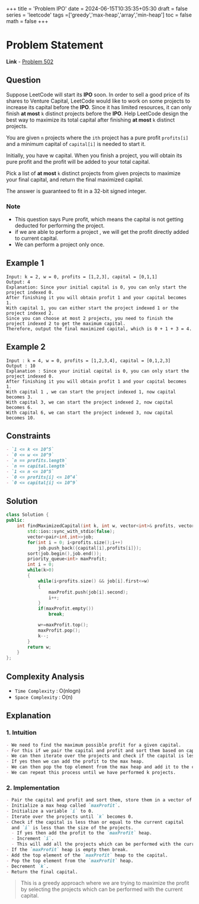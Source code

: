 +++
title = 'Problem IPO'
date = 2024-06-15T10:35:35+05:30
draft = false
series = 'leetcode'
tags =['greedy','max-heap','array','min-heap']
toc = false
math = false
+++

# Problem Statement

**Link** - [Problem 502](https://leetcode.com/problems/ipo/description/)

## Question

Suppose LeetCode will start its **IPO** soon. In order to sell a good price of its shares to Venture Capital, LeetCode would like to work on some projects to increase its capital before the **IPO**. Since it has limited resources, it can only finish **at most** `k` distinct projects before the **IPO**. Help LeetCode design the best way to maximize its total capital after finishing **at most** `k` distinct projects.

You are given `n` projects where the `ith` project has a pure profit `profits[i]` and a minimum capital of `capital[i]` is needed to start it.

Initially, you have w capital. When you finish a project, you will obtain its pure profit and the profit will be added to your total capital.

Pick a list of **at most** `k` distinct projects from given projects to maximize your final capital, and return the final maximized capital.

The answer is guaranteed to fit in a 32-bit signed integer.

### Note

- This question says Pure profit, which means the capital is not getting deducted for performing the project.
- if we are able to perform a project , we will get the profit directly added to current capital.
- We can perform a project only once.

## Example 1

```text
Input: k = 2, w = 0, profits = [1,2,3], capital = [0,1,1]
Output: 4
Explanation: Since your initial capital is 0, you can only start the project indexed 0.
After finishing it you will obtain profit 1 and your capital becomes 1.
With capital 1, you can either start the project indexed 1 or the project indexed 2.
Since you can choose at most 2 projects, you need to finish the project indexed 2 to get the maximum capital.
Therefore, output the final maximized capital, which is 0 + 1 + 3 = 4.
```

## Example 2

```text
Input : k = 4, w = 0, profits = [1,2,3,4], capital = [0,1,2,3]
Output : 10
Explanation : Since your initial capital is 0, you can only start the project indexed 0.
After finishing it you will obtain profit 1 and your capital becomes 1.
With capital 1 , we can start the project indexed 1, now capital becomes 3.
With capital 3, we can start the project indexed 2, now capital becomes 6.
With capital 6, we can start the project indexed 3, now capital becomes 10.
```

## Constraints

```markdown
- `1 <= k <= 10^5`
- `0 <= w <= 10^9`
- `n == profits.length`
- `n == capital.length`
- `1 <= n <= 10^5`
- `0 <= profits[i] <= 10^4`
- `0 <= capital[i] <= 10^9`
```

## Solution

```cpp
class Solution {
public:
    int findMaximizedCapital(int k, int w, vector<int>& profits, vector<int>& capital) {
        std::ios::sync_with_stdio(false);
        vector<pair<int,int>>job;
        for(int i = 0; i<profits.size();i++)
            job.push_back({capital[i],profits[i]});
        sort(job.begin(),job.end());
        priority_queue<int> maxProfit;
        int i = 0;
        while(k>0)
        {
            while(i<profits.size() && job[i].first<=w)
            {
                maxProfit.push(job[i].second);
                i++;
            }
            if(maxProfit.empty())
                break;

            w+=maxProfit.top();
            maxProfit.pop();
            k--;
        }
        return w;
    }
};
```

## Complexity Analysis

- `Time Complexity` : O(nlogn)
- `Space Complexity` : O(n)

## Explanation

### 1. Intuition

```markdown
- We need to find the maximum possible profit for a given capital.
- For this if we pair the capital and profit and sort them based on capital.
- We can then iterate over the projects and check if the capital is less than or equal to the current capital.
- If yes then we can add the profit to the max heap.
- We can then pop the top element from the max heap and add it to the capital.
- We can repeat this process until we have performed k projects.
```

### 2. Implementation

```markdown
- Pair the capital and profit and sort them, store them in a vector of pairs called `job`.
- Initialize a max heap called `maxProfit`.
- Initialize a variable `i` to 0.
- Iterate over the projects until `k` becomes 0.
- Check if the capital is less than or equal to the current capital
  and `i` is less than the size of the projects.
  - If yes then add the profit to the `maxProfit` heap.
  - Increment `i`.
  - This will add all the projects which can be performed with the current capital.
- If the `maxProfit` heap is empty then break.
- Add the top element of the `maxProfit` heap to the capital.
- Pop the top element from the `maxProfit` heap.
- Decrement `k`.
- Return the final capital.
```

> This is a greedy approach where we are trying to maximize the profit by selecting the projects which can be performed with the current capital.
